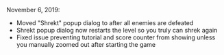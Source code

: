 November 6, 2019:
* Moved "Shrekt" popup dialog to after all enemies are defeated
* Shrekt popup dialog now restarts the level so you truly can shrek again
* Fixed issue preventing tutorial and score counter from showing unless you manually zoomed out after starting the game